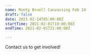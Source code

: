 ```yaml
---
name: Monty Bruell Canvassing Feb 14
draft: false
date: 2021-02-14T05:00:00Z
startTime: 2021-02-01T18:00:00Z
endTime: 2021-02-01T21:00:00Z

---
```

Contact us to get involved!